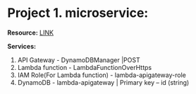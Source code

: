 # Project 1. microservice:

**Resource:** <a href="https://github.com/saha-rajdeep/serverless-lab">LINK</a>

**Services:**
1. API Gateway - DynamoDBManager |POST
2. Lambda function - LambdaFunctionOverHttps
3. IAM Role(For Lambda function) -  lambda-apigateway-role
4. DynamoDB - lambda-apigateway | Primary key – id (string)

